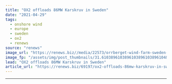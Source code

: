 ```yaml
---
title: "OX2 offloads 86MW Karskruv in Sweden"
date: "2021-04-29"
tags: 
  - onshore wind
  - europe
  - sweden
  - ox2
  - renews
source: "renews"
image_url: "https://renews.biz//media/22573/orrberget-wind-farm-sweden-image-credit-ox2.png?mode=crop&width=770&heightratio=0.6103896103896103896103896104&slimmage=true"
image_fp: "/assets/img/post_thumbnails/31.6103896103896103896103896104&slimmage=true"
lead: "OX2 offloads 86MW Karskruv in Sweden"
article_url: "https://renews.biz/69197/ox2-offloads-86mw-karskruv-in-sweden/"
---
```


---
